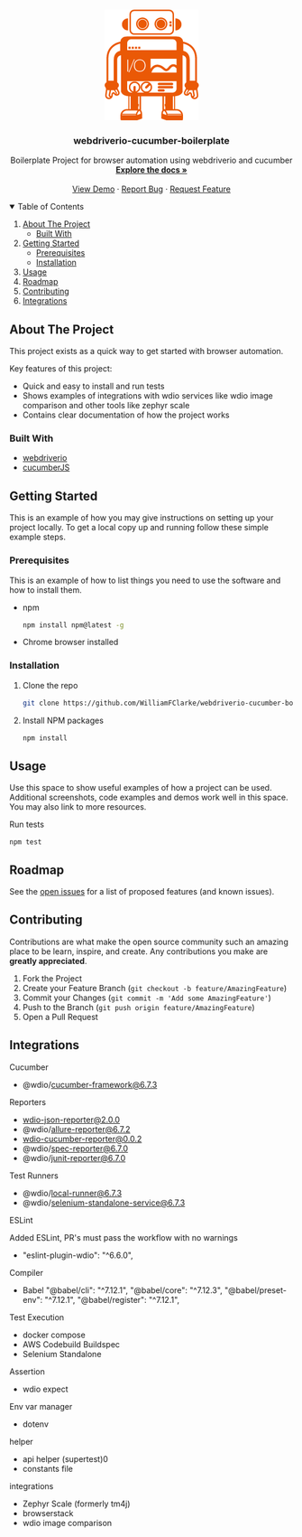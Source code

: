 <!--
*** Thanks for checking out the Best-README-Template. If you have a suggestion
*** that would make this better, please fork the repo and create a pull request
*** or simply open an issue with the tag "enhancement".
*** Thanks again! Now go create something AMAZING! :D
-->

<!-- PROJECT SHIELDS -->
<!--
*** I'm using markdown "reference style" links for readability.
*** Reference links are enclosed in brackets [ ] instead of parentheses ( ).
*** See the bottom of this document for the declaration of the reference variables
*** for contributors-url, forks-url, etc. This is an optional, concise syntax you may use.
*** https://www.markdownguide.org/basic-syntax/#reference-style-links
-->

<!-- [![Contributors][contributors-shield]][contributors-url] -->
<!-- [![Forks][forks-shield]][forks-url] -->
<!-- [![Stargazers][stars-shield]][stars-url] -->
<!-- [![Issues][issues-shield]][issues-url] -->
<!-- [![MIT License][license-shield]][license-url] -->
<!-- [![LinkedIn][linkedin-shield]][linkedin-url] -->

<!-- PROJECT LOGO -->
<br />
<p align="center">
  <a href="https://github.com/WilliamFClarke/webdriverio-cucumber-boilerplate">
    <img src="images/logo.png" alt="Logo" width="167" height="196">
  </a>

  <h3 align="center">webdriverio-cucumber-boilerplate</h3>

  <p align="center">
    Boilerplate Project for browser automation using webdriverio and cucumber
    <br />
    <a href="https://github.com/WilliamFClarke/webdriverio-cucumber-boilerplate"><strong>Explore the docs »</strong></a>
    <br />
    <br />
    <a href="https://github.com/WilliamFClarke/webdriverio-cucumber-boilerplate">View Demo</a>
    ·
    <a href="https://github.com/WilliamFClarke/webdriverio-cucumber-boilerplate/issues">Report Bug</a>
    ·
    <a href="https://github.com/WilliamFClarke/webdriverio-cucumber-boilerplate/issues">Request Feature</a>
  </p>
</p>

<!-- TABLE OF CONTENTS -->
<details open="open">
  <summary>Table of Contents</summary>
  <ol>
    <li>
      <a href="#about-the-project">About The Project</a>
      <ul>
        <li><a href="#built-with">Built With</a></li>
      </ul>
    </li>
    <li>
      <a href="#getting-started">Getting Started</a>
      <ul>
        <li><a href="#prerequisites">Prerequisites</a></li>
        <li><a href="#installation">Installation</a></li>
      </ul>
    </li>
    <li><a href="#usage">Usage</a></li>
    <li><a href="#roadmap">Roadmap</a></li>
    <li><a href="#contributing">Contributing</a></li>
    <!-- <li><a href="#license">License</a></li> -->
    <li><a href="#Integrations">Integrations</a></li>
  </ol>
</details>

<!-- ABOUT THE PROJECT -->

## About The Project

<!-- [![Product Name Screen Shot][product-screenshot]](https://example.com) -->

This project exists as a quick way to get started with browser automation.

Key features of this project:

-   Quick and easy to install and run tests
-   Shows examples of integrations with wdio services like wdio image comparison and other tools like zephyr scale
-   Contains clear documentation of how the project works

### Built With

-   [webdriverio](https://webdriver.io/)
-   [cucumberJS](https://cucumber.io/)

<!-- GETTING STARTED -->

## Getting Started

This is an example of how you may give instructions on setting up your project locally.
To get a local copy up and running follow these simple example steps.

### Prerequisites

This is an example of how to list things you need to use the software and how to install them.

-   npm
    ```sh
    npm install npm@latest -g
    ```
-   Chrome browser installed

### Installation

1. Clone the repo
    ```sh
    git clone https://github.com/WilliamFClarke/webdriverio-cucumber-boilerplate.git
    ```
2. Install NPM packages
    ```sh
    npm install
    ```

<!-- USAGE EXAMPLES -->

## Usage

Use this space to show useful examples of how a project can be used. Additional screenshots, code examples and demos work well in this space. You may also link to more resources.

Run tests

```JS
npm test
```

<!-- ROADMAP -->

## Roadmap

See the [open issues](https://github.com/WilliamFClarke/webdriverio-cucumber-boilerplate/issues) for a list of proposed features (and known issues).

<!-- CONTRIBUTING -->

## Contributing

Contributions are what make the open source community such an amazing place to be learn, inspire, and create. Any contributions you make are **greatly appreciated**.

1. Fork the Project
2. Create your Feature Branch (`git checkout -b feature/AmazingFeature`)
3. Commit your Changes (`git commit -m 'Add some AmazingFeature'`)
4. Push to the Branch (`git push origin feature/AmazingFeature`)
5. Open a Pull Request

## Integrations

Cucumber

-   @wdio/cucumber-framework@6.7.3

Reporters

-   wdio-json-reporter@2.0.0
-   @wdio/allure-reporter@6.7.2
-   wdio-cucumber-reporter@0.0.2
-   @wdio/spec-reporter@6.7.0
-   @wdio/junit-reporter@6.7.0

Test Runners

-   @wdio/local-runner@6.7.3
-   @wdio/selenium-standalone-service@6.7.3

ESLint

Added ESLint, PR's must pass the workflow with no warnings

-   "eslint-plugin-wdio": "^6.6.0",

Compiler

-   Babel
    "@babel/cli": "^7.12.1",
    "@babel/core": "^7.12.3",
    "@babel/preset-env": "^7.12.1",
    "@babel/register": "^7.12.1",

Test Execution

-   docker compose
-   AWS Codebuild Buildspec
-   Selenium Standalone

Assertion

-   wdio expect

Env var manager

-   dotenv

helper

-   api helper (supertest)0
-   constants file

integrations

-   Zephyr Scale (formerly tm4j)
-   browserstack
-   wdio image comparison
